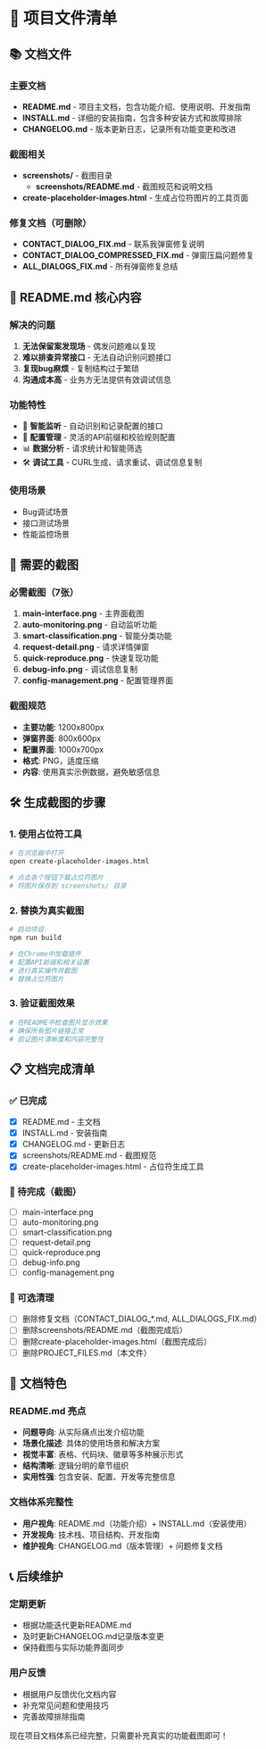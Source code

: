 # 📁 项目文件清单

## 📚 文档文件

### 主要文档
- **README.md** - 项目主文档，包含功能介绍、使用说明、开发指南
- **INSTALL.md** - 详细的安装指南，包含多种安装方式和故障排除
- **CHANGELOG.md** - 版本更新日志，记录所有功能变更和改进

### 截图相关
- **screenshots/** - 截图目录
  - **screenshots/README.md** - 截图规范和说明文档
- **create-placeholder-images.html** - 生成占位符图片的工具页面

### 修复文档（可删除）
- **CONTACT_DIALOG_FIX.md** - 联系我弹窗修复说明
- **CONTACT_DIALOG_COMPRESSED_FIX.md** - 弹窗压扁问题修复
- **ALL_DIALOGS_FIX.md** - 所有弹窗修复总结

## 🎯 README.md 核心内容

### 解决的问题
1. **无法保留案发现场** - 偶发问题难以复现
2. **难以排查异常接口** - 无法自动识别问题接口
3. **复现bug麻烦** - 复制结构过于繁琐
4. **沟通成本高** - 业务方无法提供有效调试信息

### 功能特性
- 🎯 **智能监听** - 自动识别和记录配置的接口
- 🔧 **配置管理** - 灵活的API前缀和校验规则配置
- 📊 **数据分析** - 请求统计和智能筛选
- 🛠️ **调试工具** - CURL生成、请求重试、调试信息复制

### 使用场景
- Bug调试场景
- 接口测试场景
- 性能监控场景

## 📸 需要的截图

### 必需截图（7张）
1. **main-interface.png** - 主界面截图
2. **auto-monitoring.png** - 自动监听功能
3. **smart-classification.png** - 智能分类功能
4. **request-detail.png** - 请求详情弹窗
5. **quick-reproduce.png** - 快速复现功能
6. **debug-info.png** - 调试信息复制
7. **config-management.png** - 配置管理界面

### 截图规范
- **主要功能**: 1200x800px
- **弹窗界面**: 800x600px
- **配置界面**: 1000x700px
- **格式**: PNG，适度压缩
- **内容**: 使用真实示例数据，避免敏感信息

## 🛠️ 生成截图的步骤

### 1. 使用占位符工具
```bash
# 在浏览器中打开
open create-placeholder-images.html

# 点击各个按钮下载占位符图片
# 将图片保存到 screenshots/ 目录
```

### 2. 替换为真实截图
```bash
# 启动项目
npm run build

# 在Chrome中加载插件
# 配置API前缀和相关设置
# 进行真实操作并截图
# 替换占位符图片
```

### 3. 验证截图效果
```bash
# 在README中检查图片显示效果
# 确保所有图片链接正常
# 验证图片清晰度和内容完整性
```

## 📋 文档完成清单

### ✅ 已完成
- [x] README.md - 主文档
- [x] INSTALL.md - 安装指南
- [x] CHANGELOG.md - 更新日志
- [x] screenshots/README.md - 截图规范
- [x] create-placeholder-images.html - 占位符生成工具

### 📸 待完成（截图）
- [ ] main-interface.png
- [ ] auto-monitoring.png
- [ ] smart-classification.png
- [ ] request-detail.png
- [ ] quick-reproduce.png
- [ ] debug-info.png
- [ ] config-management.png

### 🧹 可选清理
- [ ] 删除修复文档（CONTACT_DIALOG_*.md, ALL_DIALOGS_FIX.md）
- [ ] 删除screenshots/README.md（截图完成后）
- [ ] 删除create-placeholder-images.html（截图完成后）
- [ ] 删除PROJECT_FILES.md（本文件）

## 🎨 文档特色

### README.md 亮点
- **问题导向**: 从实际痛点出发介绍功能
- **场景化描述**: 具体的使用场景和解决方案
- **视觉丰富**: 表格、代码块、徽章等多种展示形式
- **结构清晰**: 逻辑分明的章节组织
- **实用性强**: 包含安装、配置、开发等完整信息

### 文档体系完整性
- **用户视角**: README.md（功能介绍）+ INSTALL.md（安装使用）
- **开发视角**: 技术栈、项目结构、开发指南
- **维护视角**: CHANGELOG.md（版本管理）+ 问题修复文档

## 📞 后续维护

### 定期更新
- 根据功能迭代更新README.md
- 及时更新CHANGELOG.md记录版本变更
- 保持截图与实际功能界面同步

### 用户反馈
- 根据用户反馈优化文档内容
- 补充常见问题和使用技巧
- 完善故障排除指南

现在项目文档体系已经完整，只需要补充真实的功能截图即可！
